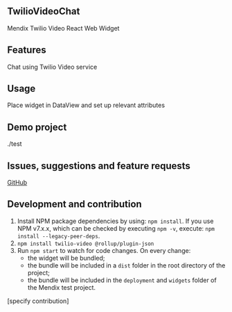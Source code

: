 ## TwilioVideoChat
Mendix Twilio Video React Web Widget

## Features
Chat using Twilio Video service

## Usage
Place widget in DataView and set up relevant attributes

## Demo project
./test

## Issues, suggestions and feature requests
[GitHub](https://github.com/Entidad/mendix-web-twilio-video-webrtc/issues)

## Development and contribution

1. Install NPM package dependencies by using: `npm install`. If you use NPM v7.x.x, which can be checked by executing `npm -v`, execute: `npm install --legacy-peer-deps`.
2. `npm install twilio-video @rollup/plugin-json`
3. Run `npm start` to watch for code changes. On every change:
    - the widget will be bundled;
    - the bundle will be included in a `dist` folder in the root directory of the project;
    - the bundle will be included in the `deployment` and `widgets` folder of the Mendix test project.

[specify contribution]
